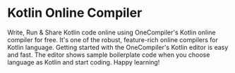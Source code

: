 # Kotlin Online Compiler

Write, Run & Share Kotlin code online using OneCompiler's Kotlin online compiler for free. It's one of the robust, feature-rich online compilers for Kotlin language. Getting started with the OneCompiler's Kotlin editor is easy and fast. The editor shows sample boilerplate code when you choose language as Kotlin and start coding. Happy learning!
